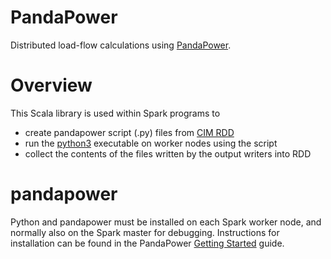 PandaPower
======

Distributed load-flow calculations using [PandaPower](https://www.pandapower.org/).

# Overview
This Scala library is used within Spark programs to
- create pandapower script (.py) files from [CIM RDD](https://github.com/derrickoswald/CIMReader)
- run the [python3](https://www.python.org/) executable on worker nodes using the script
- collect the contents of the files written by the output writers into RDD

# pandapower
Python and pandapower must be installed on each Spark worker node,
and normally also on the Spark master for debugging.
Instructions for installation can be found in the
PandaPower [Getting Started](https://www.pandapower.org/start/) guide.
